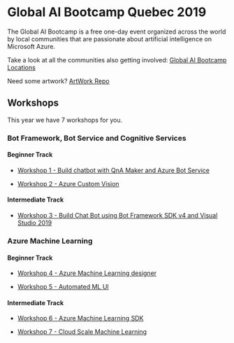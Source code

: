 # Global AI Bootcamp Quebec 2019

The Global AI Bootcamp is a free one-day event organized across the world by local communities that are passionate about artificial intelligence on Microsoft Azure.

Take a look at all the communities also getting involved: [Global AI Bootcamp Locations](https://globalai.community/global-ai-bootcamp/)

Need some artwork? [ArtWork Repo](https://github.com/GlobalAICommunity/Artwork)


## Workshops
This year we have 7 workshops for you.

### Bot Framework, Bot Service and Cognitive Services

#### Beginner Track

- [Workshop 1 - Build chatbot with QnA Maker and Azure Bot Service](https://github.com/hinault/Workshop-ChatBot-With-QnAMaker/)

- [Workshop 2 - Azure Custom Vision](https://github.com/GlobalAICommunity/Workshop-CustomVisionAITools)

#### Intermediate Track

- [Workshop 3 - Build Chat Bot using Bot Framework SDK v4 and Visual Studio 2019](https://github.com/hinault/Workshop-BotFramework)

### Azure Machine Learning

#### Beginner Track

- [Workshop 4 - Azure Machine Learning designer](https://github.com/GlobalAICommunity/Workshop-VisualInterfaceAzureMLSWine)

- [Workshop 5 - Automated ML UI](https://github.com/GlobalAICommunity/Workshop-VisualInterfaceAutoMLWine)

#### Intermediate Track

- [Workshop 6 - Azure Machine Learning SDK](https://github.com/GlobalAICommunity/Workshop-AMLS)

- [Workshop 7 - Cloud Scale Machine Learning](https://github.com/cloudscaleml/workshop)


